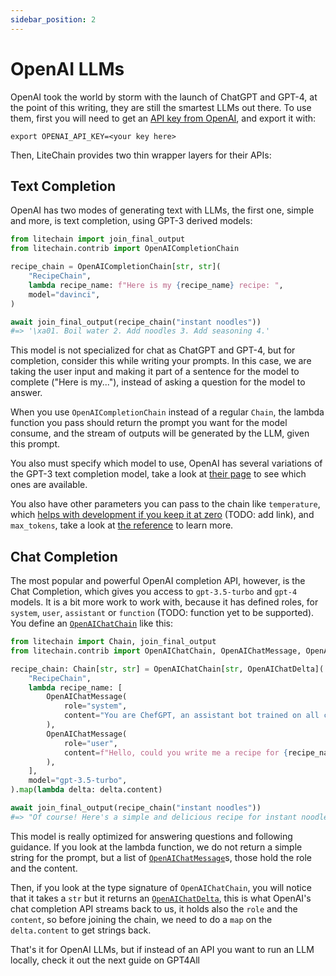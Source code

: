 ```yaml
---
sidebar_position: 2
---
```


# OpenAI LLMs

OpenAI took the world by storm with the launch of ChatGPT and GPT-4, at the point of this writing, they are still the smartest LLMs out there. To use them, first you will need to get an [API key from OpenAI](https://platform.openai.com), and export it with:

```
export OPENAI_API_KEY=<your key here>
```

Then, LiteChain provides two thin wrapper layers for their APIs:

## Text Completion

OpenAI has two modes of generating text with LLMs, the first one, simple and more, is text completion, using GPT-3 derived models:

```python
from litechain import join_final_output
from litechain.contrib import OpenAICompletionChain

recipe_chain = OpenAICompletionChain[str, str](
    "RecipeChain",
    lambda recipe_name: f"Here is my {recipe_name} recipe: ",
    model="davinci",
)

await join_final_output(recipe_chain("instant noodles"))
#=> '\xa01. Boil water 2. Add noodles 3. Add seasoning 4.'
```

This model is not specialized for chat as ChatGPT and GPT-4, but for completion, consider this while writing your prompts. In this case, we are taking the user input and making it part of a sentence for the model to complete ("Here is my..."), instead of asking a question for the model to answer.

When you use `OpenAICompletionChain` instead of a regular `Chain`, the lambda function you pass should return the prompt you want for the model consume, and the stream of outputs will be generated by the LLM, given this prompt.

You also must specify which model to use, OpenAI has several variations of the GPT-3 text completion model, take a look at [their page](https://platform.openai.com/docs/models/gpt-3) to see which ones are available.

You also have other parameters you can pass to the chain like `temperature`, which [helps with development if you keep it at zero](#) (TODO: add link), and `max_tokens`, take a look at [the reference](pathname:///reference/litechain/contrib/index.html#litechain.contrib.OpenAICompletionChain) to learn more.

## Chat Completion

The most popular and powerful OpenAI completion API, however, is the Chat Completion, which gives you access to `gpt-3.5-turbo` and `gpt-4` models. It is a bit more work to work with, because it has defined roles, for `system`, `user`, `assistant` or `function` (TODO: function yet to be supported). You define an [`OpenAIChatChain`](pathname:///reference/litechain/contrib/index.html#litechain.contrib.OpenAIChatChain) like this:

```python
from litechain import Chain, join_final_output
from litechain.contrib import OpenAIChatChain, OpenAIChatMessage, OpenAIChatDelta

recipe_chain: Chain[str, str] = OpenAIChatChain[str, OpenAIChatDelta](
    "RecipeChain",
    lambda recipe_name: [
        OpenAIChatMessage(
            role="system",
            content="You are ChefGPT, an assistant bot trained on all culinary knowledge of world's most proeminant Michelin Chefs",
        ),
        OpenAIChatMessage(
            role="user",
            content=f"Hello, could you write me a recipe for {recipe_name}?",
        ),
    ],
    model="gpt-3.5-turbo",
).map(lambda delta: delta.content)

await join_final_output(recipe_chain("instant noodles"))
#=> "Of course! Here's a simple and delicious recipe for instant noodles:\n\nIngredients:\n- 1 packet of instant noodles (your choice of flavor)\n- 2 cups of water\n- 1 tablespoon of vegetable oil\n- 1 small onion, thinly sliced\n- 1 clove of garlic, minced\n- 1 small carrot, julienned\n- 1/2 cup of sliced mushrooms\n- 1/2 cup of shredded cabbage\n- 2 tablespoons of soy sauce\n- 1 teaspoon of sesame oil\n- Optional toppings: sliced green onions, boiled egg, cooked chicken or shrimp, chili flakes\n\nInstructions:\n1. In a medium-sized pot, bring the water to a boil. Add the instant noodles and cook according to the package instructions until they are al dente. Drain and set aside.\n\n2. In the same pot, heat the vegetable oil over medium heat. Add the sliced onion and minced garlic, and sauté until they become fragrant and slightly caramelized.\n\n3. Add the julienned carrot, sliced mushrooms, and shredded cabbage to the pot. Stir-fry for a few minutes until the vegetables are slightly softened.\n\n4. Add the cooked instant noodles to the pot and toss them with the vegetables.\n\n5. In a small bowl, mix together the soy sauce and sesame oil. Pour this mixture over the noodles and vegetables, and toss everything together until well combined.\n\n6. Cook for an additional 2-3 minutes, stirring occasionally, to allow the flavors to meld together.\n\n7. Remove the pot from heat and divide the noodles into serving bowls. Top with your desired toppings such as sliced green onions, boiled egg, cooked chicken or shrimp, and chili flakes.\n\n8. Serve the instant noodles hot and enjoy!\n\nFeel free to customize this recipe by adding your favorite vegetables or protein. Enjoy your homemade instant noodles!"
```

This model is really optimized for answering questions and following guidance. If you look at the lambda function, we do not return a simple string for the prompt, but a list of [`OpenAIChatMessage`](pathname:///reference/litechain/contrib/index.html#litechain.contrib.OpenAIChatMessage)s, those hold the role and the content.

Then, if you look at the type signature of `OpenAIChatChain`, you will notice that it takes a `str` but it returns an [`OpenAIChatDelta`](pathname:///reference/litechain/contrib/index.html#litechain.contrib.OpenAIChatMessage), this is what OpenAI's chat completion API streams back to us, it holds also the `role` and the `content`, so before joining the chain, we need to do a `map` on the `delta.content` to get strings back.

That's it for OpenAI LLMs, but if instead of an API you want to run an LLM locally, check it out the next guide on GPT4All